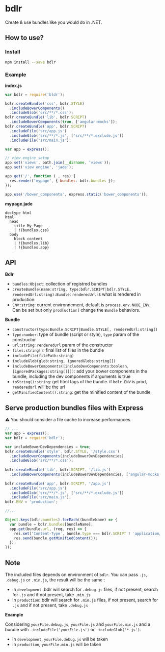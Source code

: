 # bdlr
Create &amp; use bundles like you would do in .NET.

## How to use?

### Install

```bash
npm install --save bdlr
```

### Example

**index.js**

```javascript
var bdlr = require('bldr');

bdlr.createBundle('css', bdlr.STYLE)
  .includeBowerComponents()
  .includeGlob('src/**/*.css');
bdlr.createBundle('lib', bdlr.SCRIPT)
  .includeBowerComponents(true, ['angular-mocks']);
bdlr.createBundle('app', bdlr.SCRIPT)
  .includeFile('src/app.js')
  .includeGlob('src/**/*.js', ['src/**/*.exclude.js'])
  .includeFile('src/main.js');

var app = express();

// view engine setup
app.set('views', path.join(__dirname, 'views'));
app.set('view engine', 'jade');

app.get('/', function (_, res) {
  res.render('mypage', { bundles: bdlr.bundles });
});

app.use('/bower_components', express.static('bower_components'));
```

**mypage.jade**

```jade
doctype html
html
  head
    title My Page
    | !{bundles.css}
  body
    block content
    | !{bundles.lib}
    | !{bundles.app}
```

## API

**Bdlr**

* `bundles:Object`: collection of registred bundles 
* `createBundle(name:string, type:bdlr.SCRIPT|bdlr.STYLE, renderedUrl:string):Bundle`: `renderedUrl` is what is rendered in production 
* `ENV:string`: current environnement, default is `process.env.NODE_ENV`. Can be set but only `prod[uction]` change the `Bundle` behaviors.

**Bundle**

* `constructor(type:Bundle.SCRIPT|Bundle.STYLE[, renderedUrl:string])`
* `type:number`: type of bundle (script or style), `type` param of the constructor
* `url:string`: `renderedUrl` param of the constructor
* `files:string[]`: final list of files in the bundle
* `includeFile(filePath:string)`
* `includeGlob(glob:string, ignoredGlobs:string[])`
* `includeBowerComponents([includeDevComponents:boolean, [ignoredPackages:string[]]])`: add your bower components in the bundle, including the dev components if arguments is true
* `toString():string`: get html tags of the bundle. if `bdlr.ENV` is prod, `renderedUrl` will be the url
* `getMinifiedContent():string`: get the minified content of the bundle

## Serve production bundles files with Express

:warning: You should consider a file cache to increase performances.

```javascript
// ...
var app = express();
var bdlr = require('bdlr');

var includeBowerDevDependencies = true;
bdlr.createBundle('style', bdlr.STYLE, '/style.css')
  .includeBowerComponents(includeBowerDevDependencies)
  .includeGlob('src/**/*.css');
  
bdlr.createBundle('lib', bdlr.SCRIPT, '/lib.js')
  .includeBowerComponents(includeBowerDevDependencies, ['angular-mocks']);
  
bdlr.createBundle('app', bdlr.SCRIPT, '/app.js')
  .includeFile('src/app.js')
  .includeGlob('src/**/*.js', ['src/**/*.exclude.js'])
  .includeFile('src/main.js');
bdlr.ENV = 'production';

//...

Object.keys(bdlr.bundles).forEach((bundleName) => {
  var bundle = bdlr.bundles[bundleName];
  app.get(bundle.url, (req, res) => {
    res.set('Content-Type', bundle.type === bdlr.SCRIPT ? 'application/javascript' : 'text/css');
    res.send(bundle.getMinifiedContent());
  });
});
```

## Note

The included files depends on environment of `bdlr`. You can pass `.js`, `.debug.js` or `.min.js`, the result will be the same :

* in `development`: bdlr will search for `.debug.js` files, if not present, search for `.js` and if not present, take `.min.js`
* in `production`: bdlr will search for `.min.js` files, if not present, search for `.js` and if not present, take `.debug.js`

**Example**

Considering `yourFile.debug.js`, `yourFile.js` and `yourFile.min.js` and a bundle with `.includeFile('yourFile.js')` or `.includeGlob('*.js')`.

* in `development`, `yourFile.debug.js` will be taken
* in `production`, `yourFile.min.js` will be taken